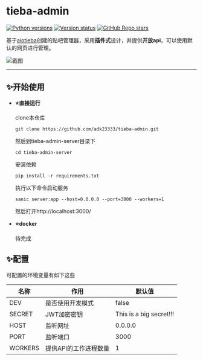 # tieba-admin

[![Python versions](https://img.shields.io/badge/python-3.10%7C3.11%7C3.12-blue)]()
[![Version status](https://img.shields.io/badge/status-dev-orange)]()
[![GitHub Repo stars](https://img.shields.io/github/stars/adk23333/tieba-admin?style=flat)]()

基于[aiotieba](https://github.com/Starry-OvO/aiotieba)创建的贴吧管理器，采用**插件式**设计，并提供**开放api**，可以使用默认的网页进行管理。

![截图](https://s2.loli.net/2024/02/14/IB4FZevdGEVfiUK.png)

---

## ✨开始使用

- **:star:直接运行**

  clone本仓库

  ```shell
  git clone https://github.com/adk23333/tieba-admin.git
  ```

  然后到tieba-admin-server目录下

  ```shell
  cd tieba-admin-server
  ```
  
  安装依赖
  ```shell
  pip install -r requirements.txt
  ```

  执行以下命令启动服务

  ```shell
  sanic server:app --host=0.0.0.0 --port=3000 --workers=1
  ```

  然后打开http://localhost:3000/



- **:star:docker**

  待完成

## ✨配置

可配置的环境变量有如下这些

| 名称    | 作用                  | 默认值                  |
| ------- | --------------------- | ----------------------- |
| DEV     | 是否使用开发模式      | false                   |
| SECRET  | JWT加密密钥           | This is a big secret!!! |
| HOST    | 监听网址              | 0.0.0.0                 |
| PORT    | 监听端口              | 3000                    |
| WORKERS | 提供API的工作进程数量 | 1                       |


